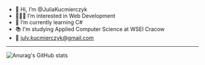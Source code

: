 - 👋 Hi, I’m @JuliaKucmierczyk
- 👩🏻‍💻 I’m interested in Web Development
- 🌱 I’m currently learning C#
- 📚 I'm studying Applied Computer Science at WSEI Cracow
- 📧 july.kucmierczyk@gmail.com

---

![Anurag's GitHub stats](https://github-readme-stats.vercel.app/api?username=JuliaKucmierczyk&show_icons=true&theme=default)
